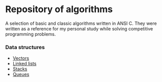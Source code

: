 # Repository of algorithms

A selection of basic and classic algorithms written in ANSI C. They were
written as a reference for my personal study while solving competitive
programming problems.

### Data structures

* [Vectors](structure/vector.md)
* [Linked lists](structure/linked-list.md)
* [Stacks](structure/stack.md)
* [Queues](structure/queue.md)
